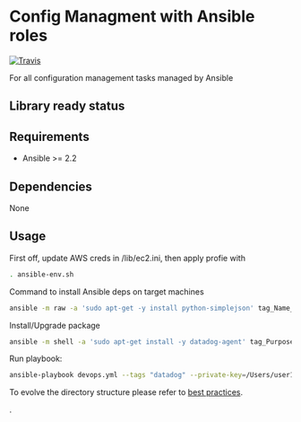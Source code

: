 
# Config Managment with Ansible roles


[![Travis](https://travis-ci.org/OlegGorj/ansible-config-management.svg?branch=master)](https://travis-ci.org/OlegGorj/ansible-config-management)


For all configuration management tasks managed by Ansible

Library ready status
--------------------



Requirements
------------

* Ansible >= 2.2

Dependencies
------------

None


## Usage
First off, update AWS creds in /lib/ec2.ini, then apply profie with
```bash
. ansible-env.sh
```


Command to install Ansible deps on target machines
```bash
ansible -m raw -a 'sudo apt-get -y install python-simplejson' tag_Name_devops_eu_west_1_jenkins_jmeter_2:devops_eu_west_1_jenkins_jmeter_3
```

Install/Upgrade package
```bash
ansible -m shell -a 'sudo apt-get install -y datadog-agent' tag_Purpose_jenkins
```

Run playbook:
```bash
ansible-playbook devops.yml --tags "datadog" --private-key=/Users/user1/global-devops-admin
```

To evolve the directory structure please refer to [best practices](http://docs.ansible.com/ansible/latest/playbooks_best_practices.html#directory-layout).

.
